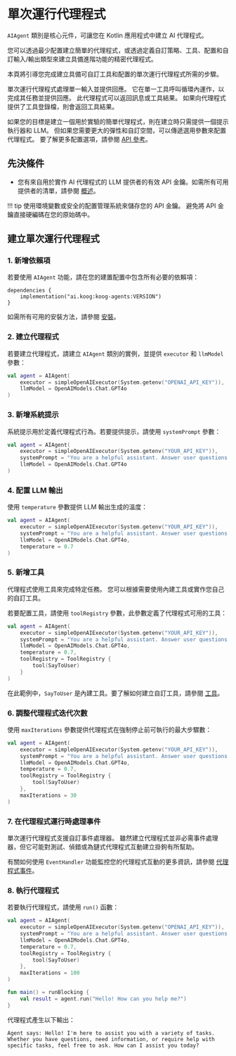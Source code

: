 # 單次運行代理程式

`AIAgent` 類別是核心元件，可讓您在 Kotlin 應用程式中建立 AI 代理程式。

您可以透過最少配置建立簡單的代理程式，或透過定義自訂策略、工具、配置和自訂輸入/輸出類型來建立具備進階功能的精密代理程式。

本頁將引導您完成建立具備可自訂工具和配置的單次運行代理程式所需的步驟。

單次運行代理程式處理單一輸入並提供回應。
它在單一工具呼叫循環內運作，以完成其任務並提供回應。
此代理程式可以返回訊息或工具結果。
如果向代理程式提供了工具登錄檔，則會返回工具結果。

如果您的目標是建立一個用於實驗的簡單代理程式，則在建立時只需提供一個提示執行器和 LLM。
但如果您需要更大的彈性和自訂空間，可以傳遞選用參數來配置代理程式。
要了解更多配置選項，請參閱 [API 參考](https://api.koog.ai/agents/agents-core/ai.koog.agents.core.agent/-a-i-agent/-a-i-agent.html)。

## 先決條件

- 您有來自用於實作 AI 代理程式的 LLM 提供者的有效 API 金鑰。如需所有可用提供者的清單，請參閱 [概述](index.md)。

!!! tip
    使用環境變數或安全的配置管理系統來儲存您的 API 金鑰。
    避免將 API 金鑰直接硬編碼在您的原始碼中。

## 建立單次運行代理程式

### 1. 新增依賴項

若要使用 `AIAgent` 功能，請在您的建置配置中包含所有必要的依賴項：

```
dependencies {
    implementation("ai.koog:koog-agents:VERSION")
}
```

如需所有可用的安裝方法，請參閱 [安裝](index.md#installation)。

### 2. 建立代理程式

若要建立代理程式，請建立 `AIAgent` 類別的實例，並提供 `executor` 和 `llmModel` 參數：

<!--- INCLUDE
import ai.koog.agents.core.agent.AIAgent
import ai.koog.prompt.executor.clients.openai.OpenAIModels
import ai.koog.prompt.executor.llms.all.simpleOpenAIExecutor
-->
```kotlin
val agent = AIAgent(
    executor = simpleOpenAIExecutor(System.getenv("OPENAI_API_KEY")),
    llmModel = OpenAIModels.Chat.GPT4o
)
```
<!--- KNIT example-single-run-01.kt -->

### 3. 新增系統提示

系統提示用於定義代理程式行為。若要提供提示，請使用 `systemPrompt` 參數：

<!--- INCLUDE
import ai.koog.agents.core.agent.AIAgent
import ai.koog.prompt.executor.clients.openai.OpenAIModels
import ai.koog.prompt.executor.llms.all.simpleOpenAIExecutor
-->
```kotlin
val agent = AIAgent(
    executor = simpleOpenAIExecutor(System.getenv("YOUR_API_KEY")),
    systemPrompt = "You are a helpful assistant. Answer user questions concisely.",
    llmModel = OpenAIModels.Chat.GPT4o
)
```
<!--- KNIT example-single-run-02.kt -->

### 4. 配置 LLM 輸出

使用 `temperature` 參數提供 LLM 輸出生成的溫度：

<!--- INCLUDE
import ai.koog.agents.core.agent.AIAgent
import ai.koog.prompt.executor.clients.openai.OpenAIModels
import ai.koog.prompt.executor.llms.all.simpleOpenAIExecutor
-->
```kotlin
val agent = AIAgent(
    executor = simpleOpenAIExecutor(System.getenv("YOUR_API_KEY")),
    systemPrompt = "You are a helpful assistant. Answer user questions concisely.",
    llmModel = OpenAIModels.Chat.GPT4o,
    temperature = 0.7
)
```
<!--- KNIT example-single-run-03.kt -->

### 5. 新增工具

代理程式使用工具來完成特定任務。
您可以根據需要使用內建工具或實作您自己的自訂工具。

若要配置工具，請使用 `toolRegistry` 參數，此參數定義了代理程式可用的工具：

<!--- INCLUDE
import ai.koog.agents.core.agent.AIAgent
import ai.koog.agents.core.tools.ToolRegistry
import ai.koog.agents.ext.tool.SayToUser
import ai.koog.prompt.executor.clients.openai.OpenAIModels
import ai.koog.prompt.executor.llms.all.simpleOpenAIExecutor
-->
```kotlin
val agent = AIAgent(
    executor = simpleOpenAIExecutor(System.getenv("YOUR_API_KEY")),
    systemPrompt = "You are a helpful assistant. Answer user questions concisely.",
    llmModel = OpenAIModels.Chat.GPT4o,
    temperature = 0.7,
    toolRegistry = ToolRegistry {
        tool(SayToUser)
    }
)
```
<!--- KNIT example-single-run-04.kt -->
在此範例中，`SayToUser` 是內建工具。要了解如何建立自訂工具，請參閱 [工具](tools-overview.md)。

### 6. 調整代理程式迭代次數

使用 `maxIterations` 參數提供代理程式在強制停止前可執行的最大步驟數：

<!--- INCLUDE
import ai.koog.agents.core.agent.AIAgent
import ai.koog.agents.core.tools.ToolRegistry
import ai.koog.agents.ext.tool.SayToUser
import ai.koog.prompt.executor.clients.openai.OpenAIModels
import ai.koog.prompt.executor.llms.all.simpleOpenAIExecutor
-->
```kotlin
val agent = AIAgent(
    executor = simpleOpenAIExecutor(System.getenv("YOUR_API_KEY")),
    systemPrompt = "You are a helpful assistant. Answer user questions concisely.",
    llmModel = OpenAIModels.Chat.GPT4o,
    temperature = 0.7,
    toolRegistry = ToolRegistry {
        tool(SayToUser)
    },
    maxIterations = 30
)
```
<!--- KNIT example-single-run-05.kt -->

### 7. 在代理程式運行時處理事件

單次運行代理程式支援自訂事件處理器。
雖然建立代理程式並非必需事件處理器，但它可能對測試、偵錯或為鏈式代理程式互動建立掛鉤有所幫助。

有關如何使用 `EventHandler` 功能監控您的代理程式互動的更多資訊，請參閱 [代理程式事件](agent-events.md)。

### 8. 執行代理程式

若要執行代理程式，請使用 `run()` 函數：

<!--- INCLUDE
import ai.koog.agents.core.agent.AIAgent
import ai.koog.agents.core.tools.ToolRegistry
import ai.koog.agents.ext.tool.SayToUser
import ai.koog.prompt.executor.clients.openai.OpenAIModels
import ai.koog.prompt.executor.llms.all.simpleOpenAIExecutor
import kotlinx.coroutines.runBlocking
-->
```kotlin
val agent = AIAgent(
    executor = simpleOpenAIExecutor(System.getenv("OPENAI_API_KEY")),
    systemPrompt = "You are a helpful assistant. Answer user questions concisely.",
    llmModel = OpenAIModels.Chat.GPT4o,
    temperature = 0.7,
    toolRegistry = ToolRegistry {
        tool(SayToUser)
    },
    maxIterations = 100
)

fun main() = runBlocking {
    val result = agent.run("Hello! How can you help me?")
}
```
<!--- KNIT example-single-run-06.kt -->

代理程式產生以下輸出：

```
Agent says: Hello! I'm here to assist you with a variety of tasks. Whether you have questions, need information, or require help with specific tasks, feel free to ask. How can I assist you today?